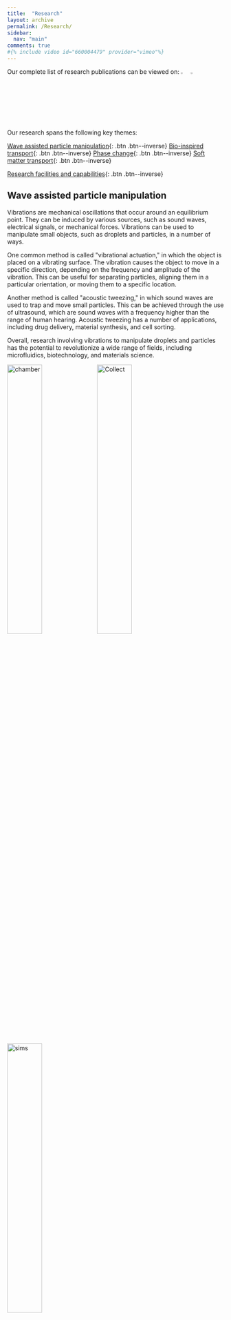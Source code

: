 ```yaml
---
title:  "Research"
layout: archive
permalink: /Research/
sidebar:
  nav: "main"
comments: true
#{% include video id="660004479" provider="vimeo"%} 
---
```

<a id="Top_of_page">
  
Our complete list of research publications can be viewed on: <a href="https://researchportal.northumbria.ac.uk/en/researchers/prashant-agrawal(77d1b36e-20c5-44a5-8f7e-97211143c73c).html"><img src="{{ site.url }}{{ site.baseurl }}/assets/profiles/nub.png" alt="PA" style="width: 3%; border: none; text-decoration: none"/></a>&nbsp;&nbsp;<a href="https://scholar.google.co.uk/citations?user=6qbion4AAAAJ&hl=en"><img src="{{ site.url }}{{ site.baseurl }}/assets/profiles/google.png" alt="PA" style="width: 3%; border: none; text-decoration: none"/></a>
 
Our research spans the following key themes:

[Wave assisted particle manipulation](#Vibration){: .btn .btn--inverse}
[Bio-inspired transport](#Bio-inspired){: .btn .btn--inverse}
[Phase change](#PhaseChange){: .btn .btn--inverse}
[Soft matter transport](#SoftMatter){: .btn .btn--inverse}

[Research facilities and capabilities](#ResearchCap){: .btn .btn--inverse}
  
## Wave assisted particle manipulation <a id="Vibration"> 

Vibrations are mechanical oscillations that occur around an equilibrium point. They can be induced by various sources, such as sound waves, electrical signals, or mechanical forces. Vibrations can be used to manipulate small objects, such as droplets and particles, in a number of ways.

One common method is called "vibrational actuation," in which the object is placed on a vibrating surface. The vibration causes the object to move in a specific direction, depending on the frequency and amplitude of the vibration. This can be useful for separating particles, aligning them in a particular orientation, or moving them to a specific location.

Another method is called "acoustic tweezing," in which sound waves are used to trap and move small particles. This can be achieved through the use of ultrasound, which are sound waves with a frequency higher than the range of human hearing. Acoustic tweezing has a number of applications, including drug delivery, material synthesis, and cell sorting.

Overall, research involving vibrations to manipulate droplets and particles has the potential to revolutionize a wide range of fields, including microfluidics, biotechnology, and materials science.
  
  <img src="{{ site.url }}{{ site.baseurl }}/assets/researchims/hori_wave.gif" alt="chamber" width="40%">&nbsp;
  <img src="{{ site.url }}{{ site.baseurl }}/assets/researchims/glass_part_collect_matlab.gif" alt="Collect" width="40%">
  
  <img src="{{ site.url }}{{ site.baseurl }}/assets/researchims/LFVparticle.png" alt="sims" width="40%">
   
<b>Research Funding:</b> <a href="https://northernaccelerator.org/">Northern Accelerator</a>, <a href="https://www.ukri.org/councils/epsrc/">EPSRC</a>
  
  
#### Key publications
<font size="2">
<ul type="square">
  <li><u>P. Agrawal</u>, S. S. Bhanushali, P. S. Gandhi and A. Neild, <i>Capillary wave sieve: continuous particle separation using millimeter-scale capillary waves</i>, <a href="https://journals.aps.org/prapplied/abstract/10.1103/PhysRevApplied.18.054070">Physical Review Applied, 18, 054070, 2022</a></li>
  <li><u>P. Agrawal</u>, P. S. Gandhi and A. Neild, <i>Continuous focusing of microparticles in an open channel undergoing low frequency vibrations</i>, <a href="https://journals.aps.org/prapplied/abstract/10.1103/PhysRevApplied.10.024036">Physical Review Applied, 10, 024036, 2018</a></li>
  <li><u>P. Agrawal</u>, P. S. Gandhi and A. Neild, <i>Particle manipulation affected by streaming flows in vertically actuated open rectangular chambers</i>, <a href="https://aip.scitation.org/doi/10.1063/1.4942240">Physics of Fluids, 28(3), 032001, 2016</a></li>
  <li>M.H. Biroun, L. Haworth, <u>P. Agrawal</u>, B. Orme, G. McHale, H. Torun, M. Rahmati, and Y. Fu, <i>Surface Acoustic Waves to Control Droplet Impact onto Superhydrophobic and Slippery Liquid-Infused Porous Surfaces</i>, <a href="https://pubs.acs.org/doi/abs/10.1021/acsami.1c09217">ACS Applied Material Interfaces, 13, 38, 46076–46087, 2021</a></li>
  <li>L. E. Dodd, <u>P. Agrawal</u>, N. R. Geraldi, B. B. Xu, G. G. Wells, J. Marting, M. I. Newton, G. McHale, and D. Wood, <i>Planar selective Leidenfrost propulsion without physically structured substrates or walls</i>, <a href="https://aip.scitation.org/doi/10.1063/5.0017699">Applied Physics Letters. 117, 081601, 2020</a></li>
</ul>
</font>

[Navigate to top](#Top_of_page){: .btn .btn--inverse .btn--small}

## Bio-inspired transport <a id="Bio-inspired"> 
  
Bio-inspired design is the process of using natural systems as a source of inspiration for the development of new technologies. We believe that nature has evolved solutions to many of the problems that we encounter in engineering, and by studying these solutions we can learn how to create more efficient and effective technologies.

Our research focuses on using bio-inspired designs to improve the performance of fluid flow and heat transfer systems. These systems are critical for a wide range of applications, including energy production, transportation, and environmental protection. By improving their efficiency, we can help to reduce the environmental impact of these technologies and make them more cost-effective.
  
  <img src="{{ site.url }}{{ site.baseurl }}/assets/researchims/LMM.png" alt="Leaf" width="40%">
  
  <img src="{{ site.url }}{{ site.baseurl }}/assets/researchims/BPA1.png" alt="BPA" width="40%">
  
<b>Research Funding:</b> The Royal Society, EPSRC DSM Network+
  
#### Key publications
<font size="2">
<ul type="square">
  <li><u>P. Agrawal</u>, H. Kumar and P. Kumar, <i>Rapid and even spreading of complex fluids over a large area in porous subsrates</i>, <a href="https://aip.scitation.org/doi/abs/10.1063/5.0019939?journalCode=apl">Applied Physics Letters, 117, 073703, 2020</a> (Selected by the journal as a <b><i>Featured Article</i></b>: Sandwich device ensures rapid and even spreading of biofluids for analysis, <a href="https://aip.scitation.org/doi/10.1063/10.0001880">AIP Scilight, 2020</a>)</li>
  <li><u>P. Agrawal</u>, P. S. Gandhi, M. Majumder, and P. Kumar, <i>Insight into the design and fabrication of a leaf mimicking micropump</i>, <a href="https://journals.aps.org/prapplied/abstract/10.1103/PhysRevApplied.12.031002">Physical Review Applied, 12, 031002, 2019</a> (Selected by the American Physical Society for a '<b><i>Featured in Physics</i></b>' focus article: Leaf-like veins are key to efficient pump, <a href="https://physics.aps.org/articles/v12/102">Physics, 12, 102, 2019</a>) </li> 
  <li><u>P. Agrawal</u>, L. Barnet and D. Attinger, <i>Bloodstains on woven fabric: simulations and experiments for quantification of the uncertainty on impact and directional angles</i>, <a href="https://www.sciencedirect.com/science/article/pii/S0379073817302645">Forensic Science International, 278, 240-252, 2017</a></li>
</ul>
</font>
 
[Navigate to top](#Top_of_page){: .btn .btn--inverse .btn--small}

## Phase change <a id="PhaseChange"> 
  
  <img src="{{ site.url }}{{ site.baseurl }}/assets/researchims/LFdroplevitating.gif" alt="LFdroplevit" width="40%">
  <img src="{{ site.url }}{{ site.baseurl }}/assets/researchims/LFdroptranslation.gif" alt="LFdroptrans" width="40%">
  
  <!-- <img src="{{ site.url }}{{ site.baseurl }}/assets/researchims/levitation4.png" alt="LFengine" width="40%"> -->
  
  <img src="{{ site.url }}{{ site.baseurl }}/assets/researchims/LFdroprotation.gif" alt="LFdroprotat" width="40%">
  <img src="{{ site.url }}{{ site.baseurl }}/assets/researchims/LFplaterotation.gif" alt="LFdropplate" width="40%">
  
#### Key publications
<font size="2">
<ul type="square">  
  <li><u>P. Agrawal</u> and G. McHale, <i>Leidenfrost Effect and Surface Wettability</i>, <a href="https://link.springer.com/chapter/10.1007/978-3-030-82992-6_7">The Surface Wettability Effect on Phase Change, Springer, 189-233, 2021</a></li>
  <li><u>P. Agrawal</u>, G. G. Wells, R. Ledesma-Aguilar, G. McHale and K. Sefiane, <i>Beyond Leidenfrost levitation: A thin-film boiling engine for controlled power generation</i>, <a href="https://www.sciencedirect.com/science/article/pii/S0306261921001045">Applied Energy, 287, 116556, 2021</a> </li>
  <li><u>P. Agrawal</u>, G. G. Wells, R. Ledesma-Aguilar, G. McHale, A. Buchoux, A. Stokes and K. Sefiane, <i>Leidenfrost heat engine: Sustained rotation of levitating rotors on turbine-inspired substrates</i>, <a href="https://www.sciencedirect.com/science/article/pii/S0306261919303320">Applied Energy, 240, 399-408, 2019</a> </li>
  <li>L. E. Dodd, <u>P. Agrawal</u>, M. T. Parnell, N. R. Geraldi, B. B. Xu, G. G. Wells, S. Stuart-Cole, M. I. Newton, G. McHale, D. Wood <i>Low-friction self-centering droplet propulsion and transport using a Leidenfrost herringbone-ratchet structure</i>, <a href="https://journals.aps.org/prapplied/abstract/10.1103/PhysRevApplied.11.034063">Physical Review Applied, 11 (3), 034063, 2019</a> </li>
</ul>
</font>
  
[Navigate to top](#Top_of_page){: .btn .btn--inverse .btn--small}
  
  
## Soft matter transport <a id="SoftMatter"> 
[Navigate to top](#Top_of_page){: .btn .btn--inverse .btn--small}

## Research facilities and capabilities <a id="ResearchCap"> 

<ul type="square">  
  <li>High-speed imaging</li>
  <li>Thermal imaging</li>
  <li>Environmental control systems</li>
  <li>Soft lithography</li>
  <li>Rheology</li>
  <li>Surface coatings</li>
  <li>Surface characterisation</li>
  <li>Finite element simulations</li>
</ul>

[Navigate to top](#Top_of_page){: .btn .btn--inverse .btn--small}
